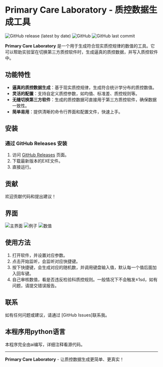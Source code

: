 # Primary Care Laboratory - 质控数据生成工具

![GitHub release (latest by date)](https://img.shields.io/github/v/release/10032/Primary-care-laboratory?style=flat-square)
![GitHub](https://img.shields.io/github/license/10032/Primary-care-laboratory?style=flat-square)
![GitHub last commit](https://img.shields.io/github/last-commit/10032/Primary-care-laboratory?style=flat-square)

**Primary Care Laboratory** 是一个用于生成符合现实质控规律的数值的工具。它可以帮助实验室在切换第三方质控软件时，生成逼真的质控数据，并写入质控软件中。

## 功能特性

- **逼真的质控数据生成**：基于现实质控规律，生成符合统计学分布的质控数值。
- **灵活的配置**：支持自定义质控参数，如均值、标准差、质控规则等。
- **无缝切换第三方软件**：生成的质控数据可直接用于第三方质控软件，确保数据一致性。
- **简单易用**：提供清晰的命令行界面和配置文件，快速上手。

## 安装

### 通过 GitHub Releases 安装

1. 访问 [GitHub Releases](https://github.com/10032/Primary-care-laboratory/releases/tag/v0.0.01) 页面。
2. 下载最新版本的EXE文件。
3. 直接运行。

## 贡献

欢迎贡献代码和提出建议！

## 界面
![主界面](https://github.com/user-attachments/assets/008d64d5-1939-442c-8c2b-4bf79e44cf90)
![例子](https://github.com/user-attachments/assets/eb22c4a4-b019-4f4e-b56f-45a9ef88c46b)
![数值](https://github.com/user-attachments/assets/8d6d49e6-4d3b-4d86-b810-5fdbdb8b51ac)

## 使用方法
1. 打开软件，并设置对应参数。
2. 点击开始监听，会监听对应快捷键。
3. 按下快捷键，会生成对应的随机数，并调用键盘输入值，默认每一个值后面加入回车键。
4. 自己审核数值，看是否违反检验科质控规则。一般情况下不会触发±1sd，如有问题，请提交错误报告。

## 联系

如有任何问题或建议，请通过 [GitHub Issues]联系我。

## 本程序用python语言
本程序完全由ai编写，详细注释看源代码。

---

**Primary Care Laboratory** - 让质控数据生成更简单、更真实！
